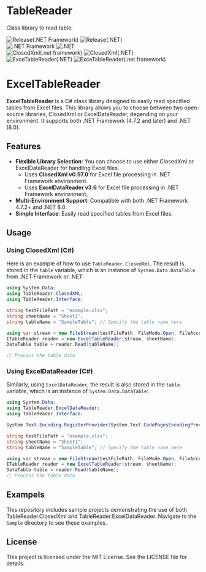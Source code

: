 # TableReader
Class library to read table.

![Release(.NET Framework)](https://img.shields.io/badge/release(dotnet_framwork)-0.1.1.0-blue)
![Release(.NET)](https://img.shields.io/badge/release(dotnet)-0.1.0.0-darkblue)  
![.NET Framework](https://img.shields.io/badge/.NET%20Framework-%3E%3D%204.7.2-red)
![.NET](https://img.shields.io/badge/.NET-8.0-red)  
![ClosedXml(.net framework)](https://img.shields.io/badge/ClosedXml(.net_framework)-0.97.0-lawngreen)
![ClosedXml(.NET)](https://img.shields.io/badge/ClosedXml(.NET)-0.103.0-LightSeaGreen)  
![ExceTableReader(.NET)](https://img.shields.io/badge/ExcelTableReader(.NET)-3.7.0-SpringGreen)
![ExceTableReader(.net framework)](https://img.shields.io/badge/ExcelTableReader(.net%20framework)-3.7.0-YellowGreen)

# ExcelTableReader

**ExcelTableReader** is a C# class library designed to easily read specified tables from Excel files. This library allows you to choose between two open-source libraries, ClosedXml or ExcelDataReader, depending on your environment. It supports both .NET Framework (4.7.2 and later) and .NET (8.0).

## Features

- **Flexible Library Selection**: You can choose to use either ClosedXml or ExcelDataReader for handling Excel files.
  - Uses **ClosedXml v0.97.0** for Excel file processing in .NET Framework environment.
  - Uses **ExcelDataReader v3.6** for Excel file processing in .NET Framework environment,
- **Multi-Environment Support**: Compatible with both .NET Framework 4.7.2+ and .NET 8.0.
- **Simple Interface**: Easily read specified tables from Excel files.

## Usage

### Using ClosedXml (C#)

Here is an example of how to use `TableReader.ClosedXml`. The result is stored in the `table` variable, which is an instance of `System.Data.DataTable` from .NET Framework or .NET:

```csharp
using System.Data;
using TableReader.ClosedXML;
using TableReader.Interface;

string testFilePath = "example.xlsx";
string sheetName = "Sheet1";
string tableName = "SampleTable"; // Specify the table name here

using var stream = new FileStream(testFilePath, FileMode.Open, FileAccess.Read, FileShare.ReadWrite) {
ITableReader reader = new ExcelTableReader(stream, sheetName);
DataTable table = reader.Read(tableName);

// Process the table data
```

### Using ExcelDataReader (C#)

Similarly, using `ExcelDataReader`, the result is also stored in the `table` variable, which is an instance of `System.Data.DataTable`:
```csharp
using System.Data;
using TableReader.ExcelDataReader;
using TableReader.Interface;

System.Text.Encoding.RegisterProvider(System.Text.CodePagesEncodingProvider.Instance);

string testFilePath = "example.xlsx";
string sheetName = "Sheet1";
string tableName = "SampleTable"; // Specify the table name here

using var stream = new FileStream(testFilePath, FileMode.Open, FileAccess.Read, FileShare.ReadWrite);
ITableReader reader = new ExcelTableReader(stream, sheetName);
DataTable table = reader.Read(tableName);
// Process the table data
```

## Exampels

This repository includes sample projects demonstrating the use of both TableReader.ClosedXml and TableReader.ExcelDataReader. Navigate to the `Sample` directory to see these examples.

## License

This project is licensed under the MIT License. See the LICENSE file for details.
